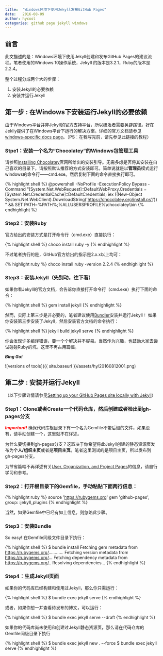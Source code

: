 ```yaml
---
title:  "Windows环境下使用Jekyll发布GitHub Pages"
date:   2016-08-09
author: hycool
categories: github page jekyll windows
---
```


## 前言

此文描述的是：Windows环境下使用Jekyll创建和发布GitHub Pages的建议流程。笔者使用的Windows 10操作系统，Jekyll 的版本是3.2.1，Ruby的版本是2.2.4。

整个过程分成两个大的步骤：

1. 安装Jekyll的必要依赖
2. 安装并运行Jekyll

## 第一步 : 在Windows下安装运行Jekyll的必要依赖

由于Windows平台并非Jekyll的官方支持平台，所以研发者需要另辟蹊径。好在Jeklly提供了在Windows平台下运行的解决方案。详细的官方文档请参见[windows-specific docs page](https://jekyllrb.com/docs/windows/#installation)。（PS：在我写完前，请先参见此链接的教程）

### Stpe1：安装一个名为“Chocolatey”的Windows包管理工具
请参照[Installing Chocolatey](https://chocolatey.org/install)官网所给出的安装引导。无需多虑是否将其安装在自己喜欢的目录下，请按照默认推荐的方式安装即可。简单说就是以**管理员**模式运行windows的命令行——cmd.exe。然后复制下面的命令直接执行即可。

{% highlight shell %}
@powershell -NoProfile -ExecutionPolicy Bypass -Command "[System.Net.WebRequest]::DefaultWebProxy.Credentials = [System.Net.CredentialCache]::DefaultCredentials; iex ((New-Object System.Net.WebClient).DownloadString('https://chocolatey.org/install.ps1'))" && SET PATH=%PATH%;%ALLUSERSPROFILE%\chocolatey\bin
{% endhighlight %}

### Step2：安装Ruby
官方给出的安装方式是打开命令行（cmd.exe）直接执行：

{% highlight shell %}
choco install ruby -y
{% endhighlight %}

不过笔者执行的是，GitHub官方给出的指示是2.x.x以上均可：

{% highlight ruby %}
choco install ruby -version 2.2.4
{% endhighlight %}

### Step3：安装Jekyll（先别动，往下看）

如果你看Jekyll的官方文档，会告诉你直接打开命令行（cmd.exe）执行下面的命令：

{% highlight shell %}
gem install jekyll
{% endhighlight %}

然而，实际上第三步是非必要的，笔者建议使用[Bundler](http://bundler.io/)安装并运行Jekyll！
如果你安装第三步安装了Jekyll，然后安装官方文档的命令执行：

{% highlight shell  %}
jekyll build
jekyll serve
{% endhighlight %}

你会发现许多编译错误，要一个个解决并不容易。当然作为兴趣，也鼓励大家去尝试碰碰Ruby的坑。这里不再占用篇幅。

**_Bing Go!_**
<br/>

![versions of tools]({{ site.baseurl }}/assets/hy/20160812001.png)

## 第二步 : 安装并运行Jekyll

（以下步骤详情请参见[Setting up your GitHub Pages site locally with Jekyll](https://help.github.com/articles/setting-up-your-github-pages-site-locally-with-jekyll/)）

### Step1：Clone或者Create一个代码仓库，然后创建或者检出到gh-pages分支
<span style="color:red;">**_Important!_**</span>   确保代码库根目录下有一个名为Gemfile不带后缀的文件，如果没有，请手动创建一个，这里就不在详述。
<br/>

为什么要切换到gh-pages分支？这取决于你希望将此Jekyll创建的静态资源页发布为**个人/组织主页**或者是**项目主页**。笔者这里测试的是项目主页，所以发布到gh-pages分支。

为节省篇幅不再详述有关[User, Organization, and Project Pages](https://help.github.com/articles/user-organization-and-project-pages/)的信息，请自行学习和参考。

### Step2：打开根目录下的Gemfile，手动粘贴下面两行信息：

{% highlight ruby %}
source 'https://rubygems.org'
gem 'github-pages', group: :jekyll_plugins
{% endhighlight %}

当然，如果Gemfile中已经有如上信息，则忽略此步骤。

### Step3：安装Bundle
So easy! 在Gemfile同级文件目录下执行：

{% highlight shell %}
$ bundle install
Fetching gem metadata from https://rubygems.org/............
Fetching version metadata from https://rubygems.org/...
Fetching dependency metadata from https://rubygems.org/..
Resolving dependencies...
{% endhighlight %}

### Step4：生成Jekyll页面
如果你的代码库已经构建和使用过Jekyll，那么你只需运行：

{% highlight shell %}
$ bundle exec jekyll serve
{% endhighlight %}

或者，如果你想一并查看待发布的博文，可以运行：

{% highlight shell %}
$ bundle exec jekyll serve --draft
{% endhighlight %}

如果你的代码库尚未使用和创建过Jekyll静态资源页，那么请在代码仓库的Gemfile同级目录下执行

{% highlight shell  %}
$ bundle exec jekyll new . --force
$ bundle exec jekyll serve
{% endhighlight %}
